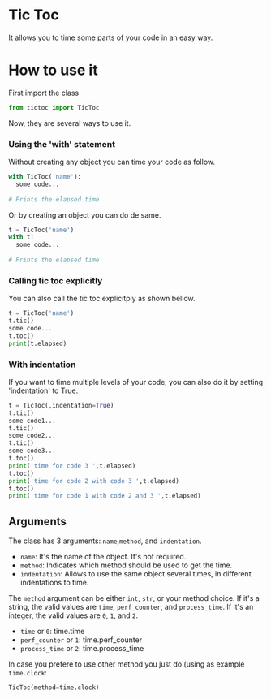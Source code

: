 # Tic Toc

It allows you to time some parts of your code in an easy way.

# How to use it

First import the class
```python
from tictoc import TicToc
```

Now, they are several ways to use it.

### Using the 'with' statement
Without creating any object you can time your code as follow.
```python
with TicToc('name'):
  some code...
  
# Prints the elapsed time
```

Or by creating an object you can do de same.
```python
t = TicToc('name')
with t:
  some code...
  
# Prints the elapsed time
```

### Calling tic toc explicitly
You can also call the tic toc explicitply as shown bellow.
```python
t = TicToc('name')
t.tic()
some code...
t.toc()
print(t.elapsed)
```

### With indentation
If you want to time multiple levels of your code, you can also do it by setting 'indentation' to True.
```python
t = TicToc(,indentation=True)
t.tic()
some code1...
t.tic()
some code2...
t.tic()
some code3...
t.toc()
print('time for code 3 ',t.elapsed)
t.toc()
print('time for code 2 with code 3 ',t.elapsed)
t.toc()
print('time for code 1 with code 2 and 3 ',t.elapsed)
```

## Arguments
The class has 3 arguments: `name`,`method`, and `indentation`. 
- `name`:  It's the name of the object. It's not required.
- `method`: Indicates which method should be used to get the time.
- `indentation`: Allows to use the same object several times, in different indentations to time.

The `method` argument can be either `int`, `str`, or your method choice. If it's a string, the valid values are `time`, `perf_counter`, and `process_time`. If it's an integer, the valid values are `0`, `1`, and `2`. 
- `time` or `0`: time.time
- `perf_counter` or `1`: time.perf_counter
- `process_time` or `2`: time.process_time

In case you prefere to use other method you just do (using as example `time.clock`:
```python
TicToc(method=time.clock) 
```
